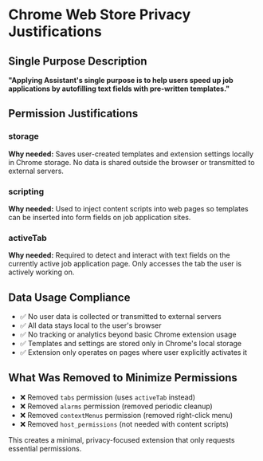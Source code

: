 # Chrome Web Store Privacy Justifications

## Single Purpose Description
**"Applying Assistant's single purpose is to help users speed up job applications by autofilling text fields with pre-written templates."**

## Permission Justifications

### storage
**Why needed:** Saves user-created templates and extension settings locally in Chrome storage. No data is shared outside the browser or transmitted to external servers.

### scripting  
**Why needed:** Used to inject content scripts into web pages so templates can be inserted into form fields on job application sites.

### activeTab
**Why needed:** Required to detect and interact with text fields on the currently active job application page. Only accesses the tab the user is actively working on.

## Data Usage Compliance
- ✅ No user data is collected or transmitted to external servers
- ✅ All data stays local to the user's browser
- ✅ No tracking or analytics beyond basic Chrome extension usage
- ✅ Templates and settings are stored only in Chrome's local storage
- ✅ Extension only operates on pages where user explicitly activates it

## What Was Removed to Minimize Permissions
- ❌ Removed `tabs` permission (uses `activeTab` instead)
- ❌ Removed `alarms` permission (removed periodic cleanup)
- ❌ Removed `contextMenus` permission (removed right-click menu)
- ❌ Removed `host_permissions` (not needed with content scripts)

This creates a minimal, privacy-focused extension that only requests essential permissions. 